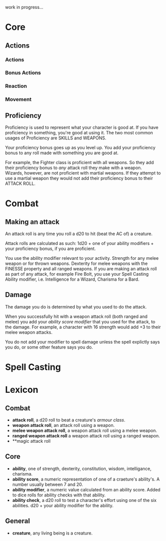 work in progress...

# Core

## Actions

### Actions

### Bonus Actions

### Reaction

### Movement

## Proficiency

Proficiency is used to represent what your character is good at. If you have proficiency in something, you're good at using it. The two most common usages of Proficiency are SKILLS and WEAPONS. 

Your proficiency bonus goes up as you level up. You add your proficiency bonus to any roll made with something you are good at.

For example, the Fighter class is proficient with all weapons. So they add their proficiency bonus to *any* attack roll they make with a weapon. Wizards, however, are not proficient with martial weapons. If they attempt to use a martial weapon they would not add their proficiency bonus to their ATTACK ROLL. 

# Combat

## Making an attack

An attack roll is any time you roll a d20 to hit (beat the AC of) a creature.

Attack rolls are calculated as such: 1d20 + one of your ability modifiers + your proficiency bonus, if you are proficient.

You use the ability modifier relevant to your activity. Strength for any melee weapon or for thrown weapons. Dexterity for melee weapons with the FINESSE property and all ranged weapons. If you are making an attack roll as part of any attack, for example Fire Bolt, you use your Spell Casting Ability modifier, i.e. Intelligence for a Wizard, Charisma for a Bard.

## Damage

The damage you do is determined by what you used to do the attack. 

When you successfully hit with a weapon attack roll (both ranged and melee) you add your *ability score modifier* that you used for the attack, to the damage. For example, a character with 16 strength would add +3 to their melee weapon attacks.

You do not add your modifier to spell damage unless the spell explictly says you do, or some other feature says you do. 

# Spell Casting

# Lexicon

## Combat

* **attack roll**, a d20 roll to beat a creature's *armour class*. 
* **weapon attack roll**, an attack roll using a weapon.
* **melee weapon attack roll**, a weapon attack roll using a melee weapon.
* **ranged weapon attack roll** a weapon attack roll using a ranged weapon.
* **magic attack roll

## Core

* **ability**, one of strength, dexterity, constitution, wisdom, intelligance, charisma.
* **ability score**, a numeric representation of one of a craeture's ability's. A number usually between 7 and 20.
* **ability modifier**, a numeric value calculated from an ability score. Added to dice rolls for ability checks with that ability.
* **ability check**, a d20 roll to test a character's effort using one of the six abilities. d20 + your ability modifier for the ability.

## General

* **creature**, any living being is a creature. 
